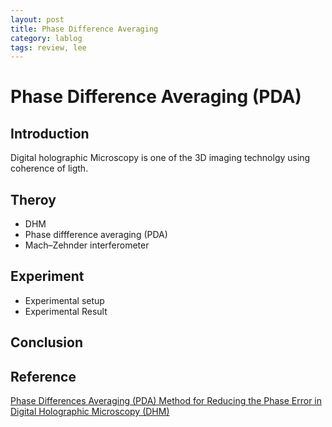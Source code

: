 ```yaml
---
layout: post
title: Phase Difference Averaging
category: lablog
tags: review, lee
---
```

# Phase Difference Averaging (PDA)
## Introduction
Digital holographic Microscopy is one of the 3D imaging technolgy using coherence of ligth.
## Theroy
- DHM
- Phase diffference averaging (PDA)
- Mach–Zehnder interferometer
## Experiment
- Experimental setup
- Experimental Result
## Conclusion
## Reference
[Phase Differences Averaging (PDA) Method for Reducing the Phase Error in Digital Holographic Microscopy (DHM)](https://www.jicce.org/journal/view.html?doi=10.56977/jicce.2023.21.1.90)
